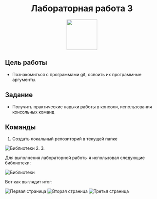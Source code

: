<h1 align="center">Лабораторная работа 3 </h1>
<p align="center"><img src="https://github.com/blackcater/blackcater/raw/main/images/banner.gif" height="100">
</p> 

## Цель работы 
- Познакомиться с программами git, освоить их программные аргументы.

## Задание 
- Получить практические навыки работы в консоли, использования консольных команд

## Команды 
1. Создать локальный репозиторий в текущей папке
<img src="readme_images/image1.png" alt="Библиотеки">
2. 
3. 

Для выполнения лабораторной работы я использовал следующие библиотеки:

<img src="readme_images/image1.png" alt="Библиотеки">

Вот как выглядит итог:

<img src="readme_images/image2.png" alt="Первая страница">

<img src="readme_images/image3.png" alt="Вторая страница">

<img src="readme_images/image4.png" alt="Третья страница">
